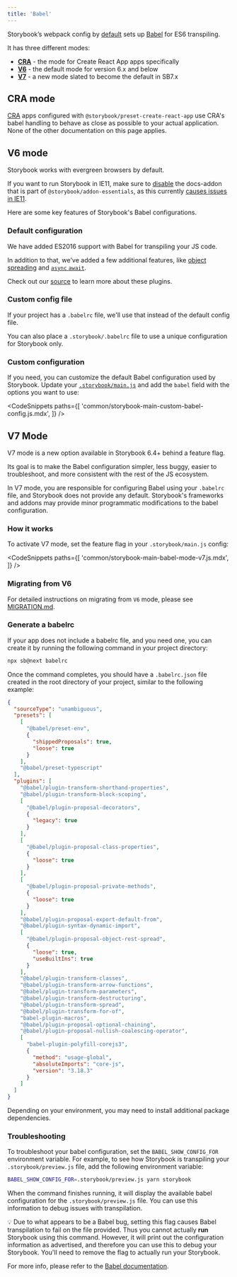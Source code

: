 ```yaml
---
title: 'Babel'
---
```


Storybook’s webpack config by [default](#default-configuration) sets up [Babel](https://babeljs.io/) for ES6 transpiling.

It has three different modes:

- [**CRA**](#cra-mode) - the mode for Create React App apps specifically
- [**V6**](#v6-mode) - the default mode for version 6.x and below
- [**V7**](#v7-mode) - a new mode slated to become the default in SB7.x

## CRA mode

[CRA](https://create-react-app.dev/) apps configured with `@storybook/preset-create-react-app` use CRA's babel handling to behave as close as possible to your actual application. None of the other documentation on this page applies.

## V6 mode

Storybook works with evergreen browsers by default.

If you want to run Storybook in IE11, make sure to [disable](../essentials/introduction.md#disabling-addons) the docs-addon that is part of `@storybook/addon-essentials`, as this currently [causes issues in IE11](https://github.com/storybookjs/storybook/issues/8884).

Here are some key features of Storybook's Babel configurations.

### Default configuration

We have added ES2016 support with Babel for transpiling your JS code.

In addition to that, we've added a few additional features, like [object spreading](https://developer.mozilla.org/en-US/docs/Web/JavaScript/Reference/Operators/Spread_syntax) and [`async` `await`](https://developer.mozilla.org/en-US/docs/Web/JavaScript/Reference/Statements/async_function).

Check out our [source](https://github.com/storybookjs/storybook/blob/next/lib/core-common/src/utils/babel.ts) to learn more about these plugins.

### Custom config file

If your project has a `.babelrc` file, we'll use that instead of the default config file.

You can also place a `.storybook/.babelrc` file to use a unique configuration for Storybook only.

### Custom configuration

If you need, you can customize the default Babel configuration used by Storybook. Update your [`.storybook/main.js`](./overview.md#configure-your-storybook-project) and add the `babel` field with the options you want to use:

<!-- prettier-ignore-start -->

<CodeSnippets
  paths={[
    'common/storybook-main-custom-babel-config.js.mdx',
  ]}
/>

<!-- prettier-ignore-end -->

## V7 Mode

V7 mode is a new option available in Storybook 6.4+ behind a feature flag.

Its goal is to make the Babel configuration simpler, less buggy, easier to troubleshoot, and more consistent with the rest of the JS ecosystem.

In V7 mode, you are responsible for configuring Babel using your `.babelrc` file, and Storybook does not provide any default. Storybook's frameworks and addons may provide minor programmatic modifications to the babel configuration.

### How it works

To activate V7 mode, set the feature flag in your `.storybook/main.js` config:

<!-- prettier-ignore-start -->

<CodeSnippets
  paths={[
    'common/storybook-main-babel-mode-v7.js.mdx',
  ]}
/>

<!-- prettier-ignore-end -->

### Migrating from V6

For detailed instructions on migrating from `V6` mode, please see [MIGRATION.md](https://github.com/storybookjs/storybook/blob/next/MIGRATION.md#babel-mode-v7).

### Generate a babelrc

If your app does not include a babelrc file, and you need one, you can create it by running the following command in your project directory:

```sh
npx sb@next babelrc
```

Once the command completes, you should have a `.babelrc.json` file created in the root directory of your project, similar to the following example:

```json
{
  "sourceType": "unambiguous",
  "presets": [
    [
      "@babel/preset-env",
      {
        "shippedProposals": true,
        "loose": true
      }
    ],
    "@babel/preset-typescript"
  ],
  "plugins": [
    "@babel/plugin-transform-shorthand-properties",
    "@babel/plugin-transform-block-scoping",
    [
      "@babel/plugin-proposal-decorators",
      {
        "legacy": true
      }
    ],
    [
      "@babel/plugin-proposal-class-properties",
      {
        "loose": true
      }
    ],
    [
      "@babel/plugin-proposal-private-methods",
      {
        "loose": true
      }
    ],
    "@babel/plugin-proposal-export-default-from",
    "@babel/plugin-syntax-dynamic-import",
    [
      "@babel/plugin-proposal-object-rest-spread",
      {
        "loose": true,
        "useBuiltIns": true
      }
    ],
    "@babel/plugin-transform-classes",
    "@babel/plugin-transform-arrow-functions",
    "@babel/plugin-transform-parameters",
    "@babel/plugin-transform-destructuring",
    "@babel/plugin-transform-spread",
    "@babel/plugin-transform-for-of",
    "babel-plugin-macros",
    "@babel/plugin-proposal-optional-chaining",
    "@babel/plugin-proposal-nullish-coalescing-operator",
    [
      "babel-plugin-polyfill-corejs3",
      {
        "method": "usage-global",
        "absoluteImports": "core-js",
        "version": "3.18.3"
      }
    ]
  ]
}
```

Depending on your environment, you may need to install additional package dependencies.

### Troubleshooting

To troubleshoot your babel configuration, set the `BABEL_SHOW_CONFIG_FOR` environment variable. For example, to see how Storybook is transpiling your `.storybook/preview.js` file, add the following environment variable:

```sh
BABEL_SHOW_CONFIG_FOR=.storybook/preview.js yarn storybook
```

When the command finishes running, it will display the available babel configuration for the `.storybook/preview.js` file. You can use this information to debug issues with transpilation.

<div class="aside">
💡 Due to what appears to be a Babel bug, setting this flag causes Babel transpilation to fail on the file provided. Thus you cannot actually <strong>run</strong> Storybook using this command. However, it will print out the configuration information as advertised, and therefore you can use this to debug your Storybook. You'll need to remove the flag to actually run your Storybook.
</div>

For more info, please refer to the [Babel documentation](https://babeljs.io/docs/en/configuration#print-effective-configs).